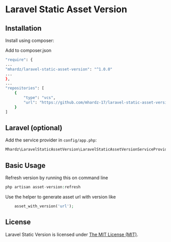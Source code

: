 Laravel Static Asset Version
=====

Installation
------------

Install using composer:

Add to composer.json
```bash
"require": {
...
"mhardz/laravel-static-asset-version": "^1.0.0"
...
},
...
"repositories": [
    {
        "type": "vcs",
        "url": "https://github.com/mhardz-17/laravel-static-asset-version"
    }
]
```

Laravel (optional)
------------------

Add the service provider in `config/app.php`:

```php
Mhardz\LaravelStaticAssetVersion\LaravelStaticAssetVersionServiceProvider::class,
```


Basic Usage
-----------

Refresh version by running this on command line

```php
php artisan asset-version:refresh
```

Use the helper to generate asset url with version like
```php
    asset_with_version('url');
```



## License

Laravel Static Version is licensed under [The MIT License (MIT)](LICENSE).
